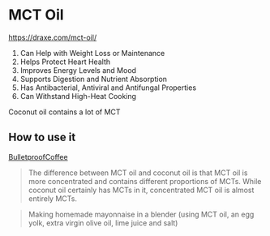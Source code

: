 # MCT Oil

<https://draxe.com/mct-oil/>

1. Can Help with Weight Loss or Maintenance
2. Helps Protect Heart Health
3. Improves Energy Levels and Mood
4. Supports Digestion and Nutrient Absorption
5. Has Antibacterial, Antiviral and Antifungal Properties
6. Can Withstand High-Heat Cooking

Coconut oil contains a lot of MCT

## How to use it

[BulletproofCoffee](BulletproofCoffee.md)

> The difference between MCT oil and coconut oil is that MCT oil is more
> concentrated and contains different proportions of MCTs. While coconut oil
> certainly has MCTs in it, concentrated MCT oil is almost entirely MCTs.



> Making homemade mayonnaise in a blender (using MCT oil, an egg yolk, extra
> virgin olive oil, lime juice and salt)


